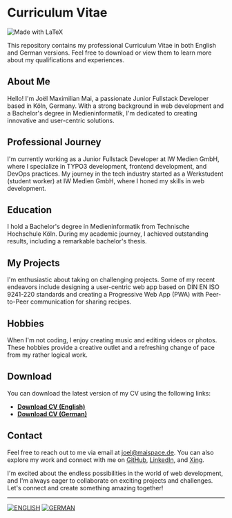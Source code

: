 # Curriculum Vitae

![Made with LaTeX](https://img.shields.io/badge/Made%20with-LaTeX-1f425f.svg)

This repository contains my professional Curriculum Vitae in both English and German versions. Feel free to download or view them to learn more about my qualifications and experiences.

## About Me

Hello! I'm Joël Maximilian Mai, a passionate Junior Fullstack Developer based in Köln, Germany. With a strong background in web development and a Bachelor's degree in Medieninformatik, I'm dedicated to creating innovative and user-centric solutions.

## Professional Journey

I'm currently working as a Junior Fullstack Developer at IW Medien GmbH, where I specialize in TYPO3 development, frontend development, and DevOps practices. My journey in the tech industry started as a Werkstudent (student worker) at IW Medien GmbH, where I honed my skills in web development.

## Education

I hold a Bachelor's degree in Medieninformatik from Technische Hochschule Köln. During my academic journey, I achieved outstanding results, including a remarkable bachelor's thesis.

## My Projects

I'm enthusiastic about taking on challenging projects. Some of my recent endeavors include designing a user-centric web app based on DIN EN ISO 9241-220 standards and creating a Progressive Web App (PWA) with Peer-to-Peer communication for sharing recipes.

## Hobbies

When I'm not coding, I enjoy creating music and editing videos or photos. These hobbies provide a creative outlet and a refreshing change of pace from my rather logical work.

## Download

You can download the latest version of my CV using the following links:

- [**Download CV (English)**](https://github.com/mai-space/curriculum_vitae/raw/languages/english/download/mai-joel_maximilian-curriculum_vitae.pdf)
- [**Download CV (German)**](https://github.com/mai-space/curriculum_vitae/raw/languages/german/download/mai-joel_maximilian-curriculum_vitae.pdf)

## Contact

Feel free to reach out to me via email at [joel@maispace.de](mailto:joel@maispace.de). You can also explore my work and connect with me on [GitHub](https://github.com/mai-space), [LinkedIn](https://www.linkedin.com/in/joel-maximilian-mai/), and [Xing](https://www.xing.com/profile/JoelMaximilian_Mai/portfolio).

I'm excited about the endless possibilities in the world of web development, and I'm always eager to collaborate on exciting projects and challenges. Let's connect and create something amazing together!

---

[![ENGLISH](https://img.shields.io/badge/English-%2307F.svg?style=for-the-badge&logo=GitHub&logoColor=white)](https://github.com/mai-space/curriculum_vitae/raw/languages/english/download/mai-joel_maximilian-curriculum_vitae.pdf) [![GERMAN](https://img.shields.io/badge/German-%23FF0.svg?style=for-the-badge&logo=GitHub&logoColor=black)](https://github.com/mai-space/curriculum_vitae/raw/languages/german/download/mai-joel_maximilian-curriculum_vitae.pdf)
